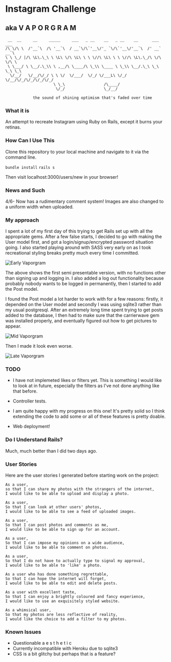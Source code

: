 # Instagram Challenge
## aka V A P O R G R A M
```
 __  __     __     _____     ___   _ __    __   _ __    __      ___ ___    
/\ \/\ \  /'__`\  /\ '__`\  / __`\/\`'__\/'_ `\/\`'__\/'__`\  /' __` __`\  
\ \ \_/ |/\ \L\.\_\ \ \L\ \/\ \L\ \ \ \//\ \L\ \ \ \//\ \L\.\_/\ \/\ \/\ \
 \ \___/ \ \__/.\_\\ \ ,__/\ \____/\ \_\\ \____ \ \_\\ \__/.\_\ \_\ \_\ \_\
  \/__/   \/__/\/_/ \ \ \/  \/___/  \/_/ \/___L\ \/_/ \/__/\/_/\/_/\/_/\/_/
                     \ \_\                 /\____/                         
                      \/_/                 \_/__/     

            the sound of shining optimism that's faded over time﻿
```                      

### What it is

An attempt to recreate Instagram using Ruby on Rails, except it burns your retinas.

### How Can I Use This

Clone this repository to your local machine and navigate to it via the command line.

``` bundle install ```
``` rails s ```

Then visit localhost:3000/users/new in your browser!

### News and Such

4/6- Now has a rudimentary comment system! Images are also changed to a uniform width when uploaded.

### My approach

I spent a lot of my first day of this trying to get Rails set up with all the appropriate gems. After a few false starts, I decided to go with making the User model first, and got a login/signup/encrypted password situation going. I also started playing around with SASS very early on as I took recreational styling breaks pretty much every time I committed.

![Early Vaporgram](https://github.com/wemmm/instagram-challenge/blob/master/app/assets/images/vaporgram1.png)

The above shows the first semi presentable version, with no functions other than signing up and logging in. I also added a log out functionality because probably nobody wants to be logged in permanently, then I started to add the Post model.

I found the Post model a lot harder to work with for a few reasons: firstly, it depended on the User model and secondly I was using sqlite3 rather than my usual postgresql. After an extremely long time spent trying to get posts added to the database, I then had to make sure that the carrierwave gem was installed properly, and eventually figured out how to get pictures to appear.

![Mid Vaporgram](https://github.com/wemmm/instagram-challenge/blob/master/app/assets/images/vaporgram2.png)

Then I made it look even worse.

![Late Vaporgram](https://github.com/wemmm/instagram-challenge/blob/master/app/assets/images/vaporgram3.png)

### TODO

- I have not implemeted likes or filters yet. This is something I would like to look at in future, especially the filters as I've not done anything like that before.

- Controller tests.

- I am quite happy with my progress on this one! It's pretty solid so I think extending the code to add some or all of these features is pretty doable.

- Web deployment!

### Do I Understand Rails?

Much, much better than I did two days ago.

### User Stories

Here are the user stories I generated before starting work on the project:

```
As a user,
so that I can share my photos with the strangers of the internet,
I would like to be able to upload and display a photo.
```

```
As a user,
So that I can look at other users' photos,
I would like to be able to see a feed of uploaded images.
```

```
As a user,
So that I can post photos and comments as me,
I would like to be able to sign up for an account.
```

```
As a user,
So that I can impose my opinions on a wide audience,
I would like to be able to comment on photos.
```

```
As a user,
So that I do not have to actually type to signal my approval,
I would like to be able to 'like' a photo.
```

```
As a user who has done something regrettable,
So that I can hope the internet will forget,
I would like to be able to edit and delete posts.
```

```
As a user with excellent taste,
So that I can enjoy a brightly coloured and fancy experience,
I would like to use an exquisitely styled website.
```

```
As a whimsical user,
So that my photos are less reflective of reality,
I would like the choice to add a filter to my photos.
```

### Known Issues

- Questionable a e s t h e t i c
- Currently incompatible with Heroku due to sqlite3
- CSS is a bit glitchy but perhaps that is a feature?
